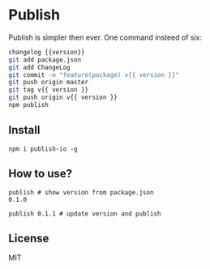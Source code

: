 # Publish

Publish is simpler then ever.
One command insteed of six:

```sh
changelog {{version}}
git add package.json
git add ChangeLog
git commit -m "feature(package) v{{ version }}"
git push origin master
git tag v{{ version }}
git push origin v{{ version }}
npm publish
```

## Install

`npm i publish-io -g`

## How to use?

```
publish # show version from package.json
0.1.0

publish 0.1.1 # update version and publish
```

## License

MIT
